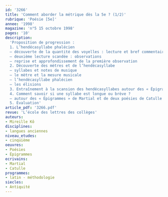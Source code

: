 ```yaml
---
id: '3266'
title: 'Comment aborder la métrique dès la 5e ? (1/2)'
rubrique: 'Poésie [5e]'
annee: '1998'
magazine: 'n°5 15 octobre 1998'
pages: '10'
description: 
  'Proposition de progression :
  1. L’hendécasyllabe phalécien
  – découverte de la quantité des voyelles : lecture et bref commentaire d’un épigramme de Martial
  – deuxième lecture scandée : observations
  – reprise et approfondissement de la première observation
  2. Découverte des mètres et de l’hendécasyllabe
  – syllabes et notes de musique
  – le mètre et la mesure musicale
  – l’hendécasyllabe phalécien
  – les élisions
  3. Entraînement à la scansion des hendécasyllabes autour des « Épigrammes », de Martial
  4. Comment savoir si une syllabe est longue ou brève ?
  – autour des « Épigrammes » de Martial et de deux poésies de Catulle
  5. Évaluation'
article_pdf: '3266.pdf'
revue: 'L’école des lettres des collèges'
auteurs:
- Mireille Kô
disciplines:
- langues anciennes
niveau_etudes:
- cinquième
oeuvres:
- Poésies
- Épigrammes
ecrivains:
- Martial
- Catulle
programmes:
- latin - méthodologie
siecles:
- Antiquité
---
```

